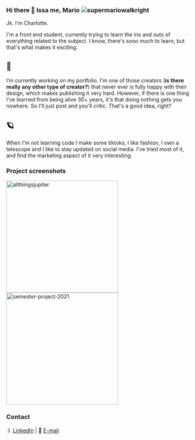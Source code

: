 ### Hi there 👋 Issa me, Mario  ![supermariowalkright](https://user-images.githubusercontent.com/91468816/172347690-be2cbfb4-0b98-44a4-8764-bc9d91138866.gif)

Jk. I'm Charlotte.

I'm a front end student, currently trying to learn the ins and outs of everything related to the subject. I know, there's sooo much to learn, but that's what makes it exciting. 

## 🔭 
I’m currently working on my portfolio. I'm one of those creators (**is there really any other type of creator?**) that never ever is fully happy with their design, which makes publishing it very hard. However, if there is one thing I've learned from being alive 30+ years, it's that doing nothing gets you nowhere. So I'll just post and you'll critic. That's a good idea, right?

## 🪐 
When I'm not learning code I make some tiktoks, I like fashion, I own a telescope and I like to stay updated on social media. I've tried most of it, and find the marketing aspect of it very interesting.

### Project screenshots

<img width="300" alt="allthingsjupiter" src="https://user-images.githubusercontent.com/91468816/172356071-dfd35ad9-afad-4298-97f0-92b06c941d0c.png">     <img width="300" alt="semester-project-2021" src="https://user-images.githubusercontent.com/91468816/172360354-42a473c8-8d5d-4585-9bb6-3a781c72259d.png">



### Contact

🖇 [LinkedIn](https://www.linkedin.com/in/charlottesjusdal/) | 📮 [E-mail](mailto:charlotte.sjusdal@hotmail.com)
